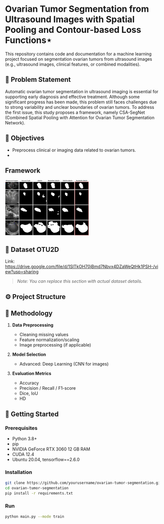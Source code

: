 # Ovarian Tumor Segmentation from Ultrasound Images with Spatial Pooling and Contour-based Loss Functions⋆

This repository contains code and documentation for a machine learning project focused on segmentation ovarian tumors from ultrasound images (e.g., ultrasound images, clinical features, or combined modalities).

## 📌 Problem Statement

Automatic ovarian tumor segmentation in ultrasound imaging is essential for supporting early diagnosis and effective treatment. Although some significant progress has been made, this problem still faces challenges due to strong variability and unclear boundaries of ovarian tumors. To address the first issue, this study proposes a framework, namely CSA-SegNet (Combined Spatial Pooling with Attention for Ovarian Tumor Segmentation Network).

## 🎯 Objectives

- Preprocess clinical or imaging data related to ovarian tumors.
- 

## Framework

![Framework Diagram](images/images.png)


## 📁 Dataset OTU2D
Link: https://drive.google.com/file/d/1SlTkOH70jBmd7Nbvx4DZaWeQtHk1PSH-/view?usp=sharing
> *Note: You can replace this section with actual dataset details.*



## ⚙️ Project Structure






## 🧠 Methodology

1. **Data Preprocessing**
   - Cleaning missing values
   - Feature normalization/scaling
   - Image preprocessing (if applicable)

2. **Model Selection**
   
   - Advanced: Deep Learning (CNN for images)

3. **Evaluation Metrics**
   - Accuracy
   - Precision / Recall / F1-score
   - Dice, IoU
   - HD

## 🚀 Getting Started

### Prerequisites

- Python 3.8+
- pip
- NVIDIA GeForce RTX 3060 12 GB RAM
- CUDA 12.4
- Ubuntu 20.04, tensorflow==2.6.0

### Installation

```bash
git clone https://github.com/yourusername/ovarian-tumor-segmentation.git
cd ovarian-tumor-segmentation
pip install -r requirements.txt

```
### Run
```bash
python main.py --mode train
